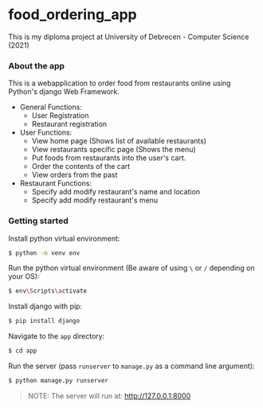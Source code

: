 # food_ordering_app

This is my diploma project at University of Debrecen - Computer Science (2021)

### About the app

This is a webapplication to order food from restaurants online using Python's django Web Framework.

* General Functions:
  * User Registration
  * Restaurant registration
* User Functions:
  * View home page (Shows list of available restaurants)
  * View restaurants specific page (Shows the menu)
  * Put foods from restaurants into the user's cart.
  * Order the contents of the cart
  * View orders from the past
* Restaurant Functions:
  * Specify add modify restaurant's name and location
  * Specify add modify restaurant's menu

### Getting started

Install python virtual environment:

```bash
$ python -m venv env
```

Run the python virtual environment (Be aware of using `\` or `/` depending on your OS):
```bash
$ env\Scripts\activate
```

Install django with pip:
```bash
$ pip install django
```

Navigate to the `app` directory:
```bash
$ cd app
```

Run the server (pass `runserver` to `manage.py` as a command line argument):
```bash
$ python manage.py runserver
```

> NOTE: The server will run at: http://127.0.0.1:8000
